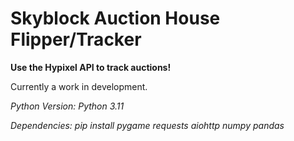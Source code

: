 # Skyblock Auction House Flipper/Tracker
**Use the Hypixel API to track auctions!**

Currently a work in development.


*Python Version: Python 3.11*

*Dependencies: pip install pygame requests aiohttp numpy pandas*
